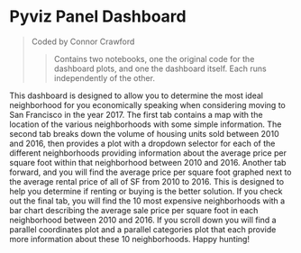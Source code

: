 # Pyviz Panel Dashboard
> Coded by Connor Crawford
>> Contains two notebooks, one the original code for the dashboard plots, and one the dashboard itself. Each runs independently of the other.

This dashboard is designed to allow you to determine the most ideal neighborhood for you economically speaking when considering moving to San Francisco in the year 2017. The first tab contains a map with the location of the various neighborhoods with some simple information. The second tab breaks down the volume of housing units sold between 2010 and 2016, then provides a plot with a dropdown selector for each of the different neighborhoods providing information about the average price per square foot within that neighborhood between 2010 and 2016. Another tab forward, and you will find the average price per square foot graphed next to the average rental price of all of SF from 2010 to 2016. This is designed to help you determine if renting or buying is the better solution. If you check out the final tab, you will find the 10 most expensive neighborhoods with a bar chart describing the average sale price per square foot in each neighborhood between 2010 and 2016. If you scroll down you will find a parallel coordinates plot and a parallel categories plot that each provide more information about these 10 neighborhoods. Happy hunting!
